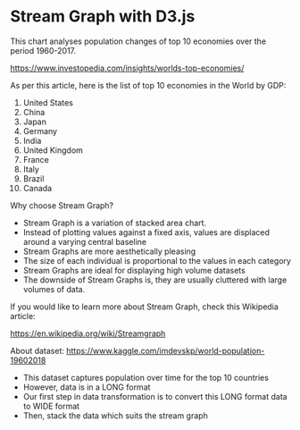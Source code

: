 # Stream Graph with D3.js

This chart analyses population changes of top 10 economies over the period 1960-2017.

https://www.investopedia.com/insights/worlds-top-economies/

As per this article, here is the list of top 10 economies in the World by GDP:

1. United States
2. China
3. Japan
4. Germany
5. India
6. United Kingdom
7. France
8. Italy
9. Brazil
10. Canada

Why choose Stream Graph?

- Stream Graph is a variation of stacked area chart.
- Instead of plotting values against a fixed axis, values are displaced around a varying central baseline
- Stream Graphs are more aesthetically pleasing
- The size of each individual is proportional to the values in each category
- Stream Graphs are ideal for displaying high volume datasets
- The downside of Stream Graphs is, they are usually cluttered with large volumes of data.

If you would like to learn more about Stream Graph, check this Wikipedia article:

https://en.wikipedia.org/wiki/Streamgraph

About dataset:
https://www.kaggle.com/imdevskp/world-population-19602018

- This dataset captures population over time for the top 10 countries
- However, data is in a LONG format
- Our first step in data transformation is to convert this LONG format data to WIDE format
- Then, stack the data which suits the stream graph
